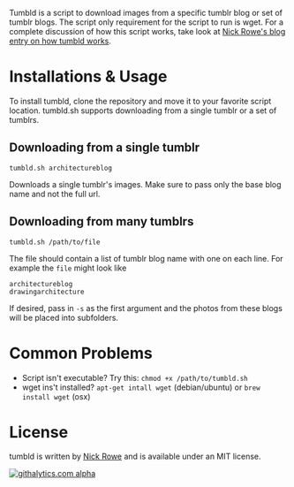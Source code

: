 Tumbld is a script to download images from a specific tumblr blog or set of tumblr blogs.  The script only requirement for the script to run is wget.  For a complete discussion of how this script works, take look at [Nick Rowe's blog entry on how tumbld works](http://blog.dcxn.com/2011/11/06/wget-all-recent-images-from-a-tumblr).

# Installations & Usage

To install tumbld, clone the repository and move it to your favorite script location.  tumbld.sh supports downloading from a single tumblr or a set of tumblrs.

## Downloading from a single tumblr

    tumbld.sh architectureblog
  
Downloads a single tumblr's images.  Make sure to pass only the base blog name and not the full url.

## Downloading from many tumblrs
    
    tumbld.sh /path/to/file
    
The file should contain a list of tumblr blog name with one on each line.  For example the `file` might look like

    architectureblog
    drawingarchitecture

If desired, pass in `-s` as the first argument and the photos from these blogs will be placed into subfolders.
    
# Common Problems

- Script isn't executable? Try this: `chmod +x /path/to/tumbld.sh`
- wget ins't installed? `apt-get intall wget` (debian/ubuntu) or `brew install wget` (osx)

# License

tumbld is written by [Nick Rowe](http://dcxn.com) and is available under an MIT license.

[![githalytics.com alpha](https://cruel-carlota.pagodabox.com/33892d7fb7e63cecbc426978a26aada9 "githalytics.com")](http://githalytics.com/nixterrimus/tumbld)
